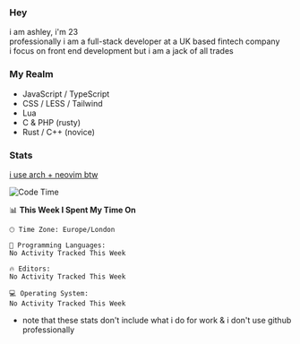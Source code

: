 ### Hey
i am ashley, i'm 23  
professionally i am a full-stack developer at a UK based fintech company  
i focus on front end development but i am a jack of all trades  

### My Realm  
- JavaScript / TypeScript
- CSS / LESS / Tailwind
- Lua
- C & PHP (rusty)
- Rust / C++ (novice)

### Stats  
[i use arch + neovim btw](https://youtu.be/EZEfN5z8Mlg?t=15)
<!--START_SECTION:waka-->
![Code Time](http://img.shields.io/badge/Code%20Time-60%20hrs%2049%20mins-blue)

📊 **This Week I Spent My Time On** 

```text
🕑︎ Time Zone: Europe/London

💬 Programming Languages: 
No Activity Tracked This Week

🔥 Editors: 
No Activity Tracked This Week

💻 Operating System: 
No Activity Tracked This Week
```


<!--END_SECTION:waka-->
- note that these stats don't include what i do for work & i don't use github professionally
